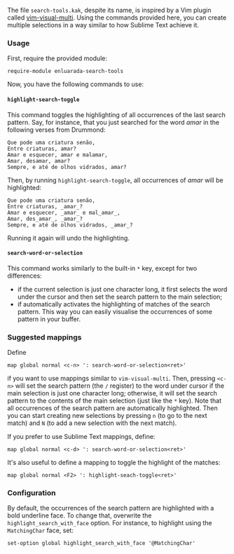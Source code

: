The file `search-tools.kak`, despite its name, is inspired by a Vim plugin called [vim-visual-multi](https://github.com/mg979/vim-visual-multi). Using the commands provided here, you can create multiple selections in a way similar to how Sublime Text achieve it.

### Usage

First, require the provided module:

```kak
require-module enluarada-search-tools
```

Now, you have the following commands to use:

#### `highlight-search-toggle`

This command toggles the highlighting of all occurrences of the last search pattern. Say, for instance, that you just searched for the word *amar* in the following verses from Drummond:

    Que pode uma criatura senão,
    Entre criaturas, amar?
    Amar e esquecer, amar e malamar,
    Amar, desamar, amar?
    Sempre, e até de olhos vidrados, amar?

Then, by running `highlight-search-toggle`, all occurrences of *amar* will be highlighted:

    Que pode uma criatura senão,
    Entre criaturas, _amar_?
    Amar e esquecer, _amar_ e mal_amar_,
    Amar, des_amar_, _amar_?
    Sempre, e até de olhos vidrados, _amar_?

Running it again will undo the highlighting.

#### `search-word-or-selection`

This command works similarly to the built-in `*` key, except for two differences:

- if the current selection is just one character long, it first selects the word under the cursor and then set the search pattern to the main selection;
- if automatically activates the highlighting of matches of the search pattern. This way you can easily visualise the occurrences of some pattern in your buffer.

### Suggested mappings

Define

```kak
map global normal <c-n> ': search-word-or-selection<ret>'
```
if you want to use mappings similar to `vim-visual-multi`. Then, pressing `<c-n>` will set the search pattern (the `/` register) to the word under cursor if the main selection is just one character long; otherwise, it will set the search pattern to the contents of the main selection (just like the `*` key). Note that all occurrences of the search pattern are automatically highlighted. Then you can start creating new selections by pressing `n` (to go to the next match) and `N` (to add a new selection with the next match).

If you prefer to use Sublime Text mappings, define:

```kak
map global normal <c-d> ': search-word-or-selection<ret>'
```

It's also useful to define a mapping to toggle the highlight of the matches:

```kak
map global normal <F2> ': highlight-seach-toggle<ret>'
```

### Configuration

By default, the occurrences of the search pattern are highlighted with a bold underline face. To change that, overwrite the `highlight_search_with_face` option. For instance, to highlight using the `MatchingChar` face, set:

```kak
set-option global highlight_search_with_face '@MatchingChar'
```
